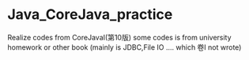 # Java_CoreJava_practice
Realize codes from CoreJavaI(第10版) 
some codes is from university homework or other book (mainly is JDBC,File IO .... which 卷I not wrote)

